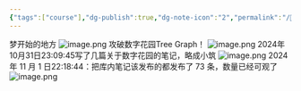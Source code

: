 ```yaml
---
{"tags":["course"],"dg-publish":true,"dg-note-icon":"2","permalink":"/🍊 TANGERINE/Garden Management/Tangerine Course/","dgPassFrontmatter":true,"noteIcon":"2","created":"2024-10-29T20:26:15.897+08:00","updated":"2024-11-01T22:19:12.811+08:00"}
---
```



梦开始的地方
![image.png](https://obsidian-1330151501.cos.ap-beijing.myqcloud.com/pic/202410261258760.png)
攻破数字花园Tree Graph！
![image.png](https://obsidian-1330151501.cos.ap-beijing.myqcloud.com/pic/202410281435231.png)
2024年10月31日23:09:45写了几篇关于数字花园的笔记，略成小筑
![image.png](https://obsidian-1330151501.cos.ap-beijing.myqcloud.com/pic/202410312309556.png)
2024 年 11 月 1 日22:18:44：把库内笔记该发布的都发布了 73 条，数量已经可观了
![image.png](https://obsidian-1330151501.cos.ap-beijing.myqcloud.com/pic/202411012218693.png)

